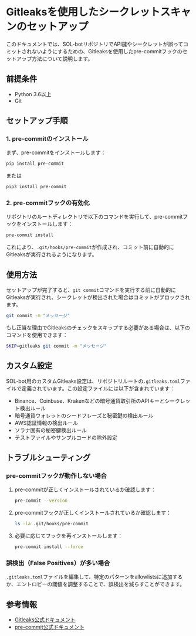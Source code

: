 # Gitleaksを使用したシークレットスキャンのセットアップ

このドキュメントでは、SOL-botリポジトリでAPI鍵やシークレットが誤ってコミットされないようにするための、Gitleaksを使用したpre-commitフックのセットアップ方法について説明します。

## 前提条件

- Python 3.6以上
- Git

## セットアップ手順

### 1. pre-commitのインストール

まず、pre-commitをインストールします：

```bash
pip install pre-commit
```

または

```bash
pip3 install pre-commit
```

### 2. pre-commitフックの有効化

リポジトリのルートディレクトリで以下のコマンドを実行して、pre-commitフックをインストールします：

```bash
pre-commit install
```

これにより、`.git/hooks/pre-commit`が作成され、コミット前に自動的にGitleaksが実行されるようになります。

## 使用方法

セットアップが完了すると、`git commit`コマンドを実行する前に自動的にGitleaksが実行され、シークレットが検出された場合はコミットがブロックされます。

```bash
git commit -m "メッセージ"
```

もし正当な理由でGitleaksのチェックをスキップする必要がある場合は、以下のコマンドを使用できます：

```bash
SKIP=gitleaks git commit -m "メッセージ"
```

## カスタム設定

SOL-bot用のカスタムGitleaks設定は、リポジトリルートの`.gitleaks.toml`ファイルで定義されています。この設定ファイルには以下が含まれています：

- Binance、Coinbase、Krakenなどの暗号通貨取引所のAPIキーとシークレット検出ルール
- 暗号通貨ウォレットのシードフレーズと秘密鍵の検出ルール
- AWS認証情報の検出ルール
- ソラナ固有の秘密鍵検出ルール
- テストファイルやサンプルコードの除外設定

## トラブルシューティング

### pre-commitフックが動作しない場合

1. pre-commitが正しくインストールされているか確認します：
   ```bash
   pre-commit --version
   ```

2. pre-commitフックが正しくインストールされているか確認します：
   ```bash
   ls -la .git/hooks/pre-commit
   ```

3. 必要に応じてフックを再インストールします：
   ```bash
   pre-commit install --force
   ```

### 誤検出（False Positives）が多い場合

`.gitleaks.toml`ファイルを編集して、特定のパターンをallowlistsに追加するか、エントロピーの閾値を調整することで、誤検出を減らすことができます。

## 参考情報

- [Gitleaks公式ドキュメント](https://github.com/gitleaks/gitleaks)
- [pre-commit公式ドキュメント](https://pre-commit.com/) 